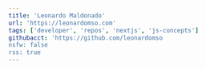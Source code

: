 ```yaml
---
title: 'Leonardo Maldonado'
url: 'https://leonardomso.com'
tags: ['developer', 'repos', 'nextjs', 'js-concepts']
githubacct: 'https://github.com/leonardomso
nsfw: false
rss: true
---
```

